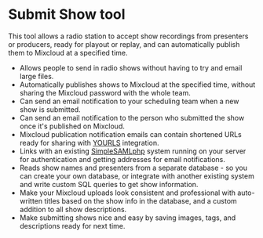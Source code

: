 # Submit Show tool
This tool allows a radio station to accept show recordings from presenters or producers, ready for playout or replay, and can automatically publish them to Mixcloud at a specified time.

* Allows people to send in radio shows without having to try and email large files.
* Automatically publishes shows to Mixcloud at the specified time, without sharing the Mixcloud password with the whole team.
* Can send an email notification to your scheduling team when a new show is submitted.
* Can send an email notification to the person who submitted the show once it's published on Mixcloud.
* Mixcloud publication notification emails can contain shortened URLs ready for sharing with [YOURLS](https://yourls.org) integration.
* Links with an existing [SimpleSAMLphp](https://simplesamlphp.org) system running on your server for authentication and getting addresses for email notifications.
* Reads show names and presenters from a separate database - so you can create your own database, or integrate with another existing system and write custom SQL queries to get show information.
* Make your Mixcloud uploads look consistent and professional with auto-written titles based on the show info in the database, and a custom addition to all show descriptions.
* Make submitting shows nice and easy by saving images, tags, and descriptions ready for next time.
